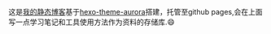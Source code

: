 这是[我的静态博客](https://sillybeee.github.io)基于[hexo-theme-aurora](https://github.com/auroral-ui/hexo-theme-aurora)搭建，托管至github pages,会在上面写一点学习笔记和工具使用方法作为资料的存储库.:smile: